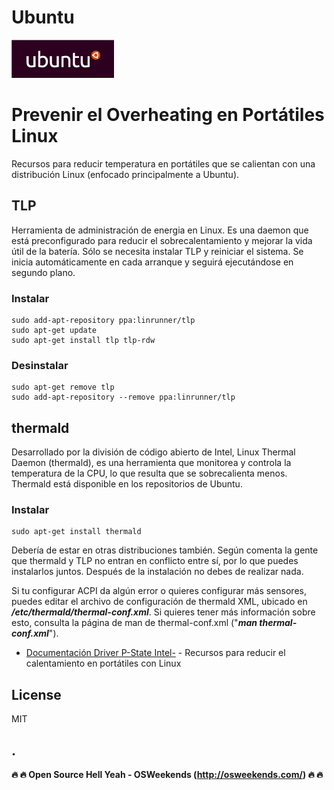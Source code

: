 # Ubuntu
![](https://github.com/mrcodedev/Recursos/blob/master/ubuntu/img/logoubuntu.gif?raw=true)



# Prevenir el Overheating en Portátiles Linux
Recursos para reducir temperatura en portátiles que se calientan con una distribución Linux (enfocado principalmente a Ubuntu).
## TLP
Herramienta de administración de energia en Linux. Es una daemon que está preconfigurado para reducir el sobrecalentamiento y mejorar la vida útil de la batería. Sólo se necesita instalar TLP y reiniciar el sistema. Se inicia automáticamente en cada arranque y seguirá ejecutándose en segundo plano.

### Instalar
```
sudo add-apt-repository ppa:linrunner/tlp
sudo apt-get update
sudo apt-get install tlp tlp-rdw
```
### Desinstalar
```
sudo apt-get remove tlp
sudo add-apt-repository --remove ppa:linrunner/tlp
```

## thermald
Desarrollado por la división de código abierto de Intel, Linux Thermal Daemon (thermald), es una herramienta que monitorea y controla la temperatura de la CPU, lo que resulta que se sobrecalienta menos. Thermald está disponible en los repositorios de Ubuntu.

### Instalar
```
sudo apt-get install thermald
```

Debería de estar en otras distribuciones también. Según comenta la gente que thermald y TLP no entran en conflicto entre sí, por lo que puedes instalarlos juntos. Después de la instalación no debes de realizar nada.

Si tu configurar ACPI da algún error o quieres configurar más sensores, puedes editar el archivo de configuración de thermald XML, ubicado en _**/etc/thermald/thermal-conf.xml**_. Si quieres tener más información sobre esto, consulta la página de man de thermal-conf.xml ("_**man thermal-conf.xml**_").

* [Documentación Driver P-State Intel-](https://itsfoss.com/reduce-overheating-laptops-linux/) - Recursos para reducir el calentamiento en portátiles con Linux


License
----
MIT

.
----

**:fire: :fire: Open Source Hell Yeah - OSWeekends (http://osweekends.com/) :fire: :fire:**
